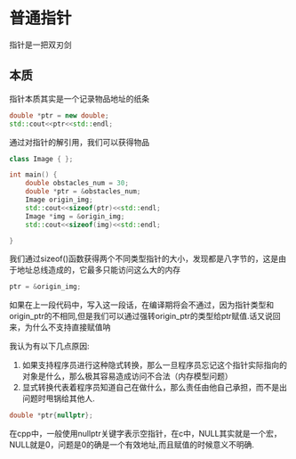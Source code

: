 # 普通指针

指针是一把双刃剑


## 本质

指针本质其实是一个记录物品地址的纸条

```cpp
double *ptr = new double;
std::cout<<ptr<<std::endl;
```

通过对指针的解引用，我们可以获得物品

```cpp
class Image { };

int main() {
    double obstacles_num = 30;
    double *ptr = &obstacles_num;
    Image origin_img;
    std::cout<<sizeof(ptr)<<std::endl;
    Image *img = &origin_img;
    std::cout<<sizeof(img)<<std::endl;

}
```

我们通过sizeof()函数获得两个不同类型指针的大小，发现都是八字节的，这是由于地址总线造成的，它最多只能访问这么大的内存

```cpp
ptr = &origin_img;
```

如果在上一段代码中，写入这一段话，在编译期将会不通过，因为指针类型和origin_ptr的不相同,但是我们可以通过强转origin_ptr的类型给ptr赋值.话又说回来，为什么不支持直接赋值呐

我认为有以下几点原因:
1. 如果支持程序员进行这种隐式转换，那么一旦程序员忘记这个指针实际指向的对象是什么，那么极其容易造成访问不合法（内存模型问题）
2. 显式转换代表着程序员知道自己在做什么，那么责任由他自己承担，而不是出问题时甩锅给其他人.

```cpp
double *ptr{nullptr};
```
在cpp中，一般使用nullptr关键字表示空指针，在c中，NULL其实就是一个宏，NULL就是0，问题是0的确是一个有效地址,而且赋值的时候意义不明确.
